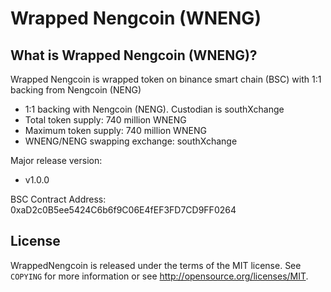 Wrapped Nengcoin (WNENG)
================================


What is Wrapped Nengcoin (WNENG)?
----------------

Wrapped Nengcoin is wrapped token on binance smart chain (BSC) with 1:1 backing from Nengcoin (NENG)
 - 1:1 backing with Nengcoin (NENG). Custodian is southXchange
 - Total token supply: 740 million WNENG
 - Maximum token supply: 740 million WNENG
 - WNENG/NENG swapping exchange: southXchange

Major release version:
 - v1.0.0

BSC Contract Address: 0xaD2c0B5ee5424C6b6f9C06E4fEF3FD7CD9FF0264

License
-------

WrappedNengcoin is released under the terms of the MIT license. See `COPYING` for more
information or see http://opensource.org/licenses/MIT.



